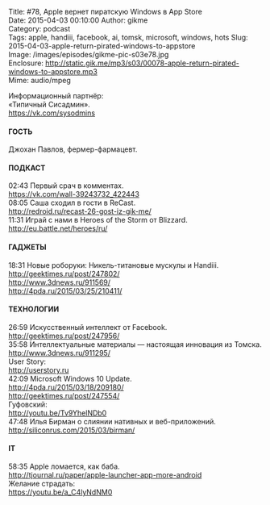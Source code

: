 Title: #78, Apple вернет пиратскую Windows в App Store  
Date: 2015-04-03 00:10:00 
Author: gikme  
Category: podcast  
Tags: apple, handiii, facebook, ai, tomsk, microsoft, windows, hots
Slug: 2015-04-03-apple-return-pirated-windows-to-appstore  
Image: /images/episodes/gikme-pic-s03e78.jpg  
Enclosure: http://static.gik.me/mp3/s03/00078-apple-return-pirated-windows-to-appstore.mp3  
Mime: audio/mpeg

Информационный партнёр:  
«Типичный Сисадмин».    
<https://vk.com/sysodmins>

#### ГОСТЬ

Джохан Павлов, фермер-фармацевт.

#### ПОДКАСТ

02:43 Первый срач в комментах.  
<https://vk.com/wall-39243732_422443>  
08:05 Саша сходил в гости в ReCast.  
<http://redroid.ru/recast-26-gost-iz-gik-me/>  
11:31 Играй с нами в Heroes of the Storm от Blizzard.  
<http://eu.battle.net/heroes/ru/>

#### ГАДЖЕТЫ

18:31 Новые роборуки: Никель-титановые мускулы и Handiii.  
<http://geektimes.ru/post/247802/>  
<http://www.3dnews.ru/911569/>  
<http://4pda.ru/2015/03/25/210411/>

#### ТЕХНОЛОГИИ

26:59 Искусственный интеллект от Facebook.  
<http://geektimes.ru/post/247956/>  
35:58 Интеллектуальные материалы — настоящая инновация из Томска.  
<http://www.3dnews.ru/911295/>  
User Story:  
<http://userstory.ru>  
42:09 Microsoft Windows 10 Update.  
<http://4pda.ru/2015/03/18/209180/>  
<http://geektimes.ru/post/247554/>  
Гуфовский:  
<http://youtu.be/Tv9YhelNDb0>  
47:48 Илья Бирман о слиянии нативных и веб-приложений.  
<http://siliconrus.com/2015/03/birman/>

#### IT

58:35 Apple ломается, как баба.  
<http://tjournal.ru/paper/apple-launcher-app-more-android>  
Желание страдать:  
<https://youtu.be/a_C4lyNdNM0>
